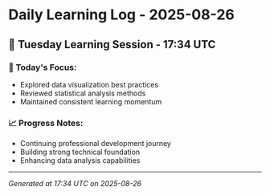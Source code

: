 # Daily Learning Log - 2025-08-26

## 📅 Tuesday Learning Session - 17:34 UTC

### 🎯 Today's Focus:
- Explored data visualization best practices
- Reviewed statistical analysis methods
- Maintained consistent learning momentum

### 📈 Progress Notes:
- Continuing professional development journey
- Building strong technical foundation
- Enhancing data analysis capabilities

---
*Generated at 17:34 UTC on 2025-08-26*
